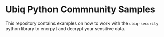 # Ubiq Python Commnunity Samples

This repository contains examples on how to work with the `ubiq-security` python library to encrpyt and decrypt your sensitive data.